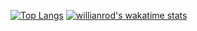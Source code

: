 [![Top Langs](https://github-readme-stats.vercel.app/api/top-langs/?username=iljasbezhanidze&langs_count=8&layout=compact)](https://github.com/anuraghazra/github-readme-stats)
[![willianrod's wakatime stats](https://github-readme-stats.vercel.app/api/wakatime?username=iljasbezhanidze)](https://github.com/anuraghazra/github-readme-stats)
